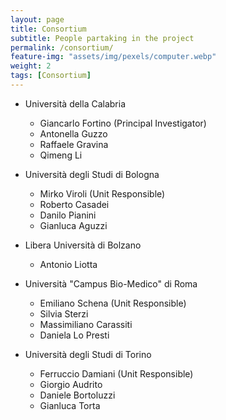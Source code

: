 ```yaml
---
layout: page
title: Consortium
subtitle: People partaking in the project
permalink: /consortium/
feature-img: "assets/img/pexels/computer.webp"
weight: 2
tags: [Consortium]
---
```


 * Università della Calabria
   - Giancarlo Fortino (Principal Investigator)
   - Antonella Guzzo
   - Raffaele Gravina
   - Qimeng Li
  
 * Università degli Studi di Bologna
   - Mirko Viroli (Unit Responsible)
   - Roberto Casadei
   - Danilo Pianini
   - Gianluca Aguzzi
   
 * Libera Università di Bolzano
   - Antonio Liotta
   
 * Università "Campus Bio-Medico" di Roma
   - Emiliano Schena (Unit Responsible)
   - Silvia Sterzi
   - Massimiliano Carassiti
   - Daniela Lo Presti
   
 * Università degli Studi di Torino
   - Ferruccio Damiani (Unit Responsible)
   - Giorgio Audrito
   - Daniele Bortoluzzi
   - Gianluca Torta
